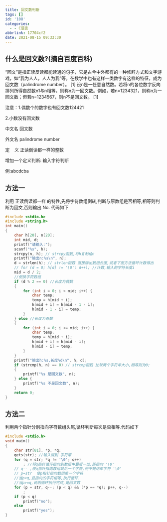 ```yaml
---
title: 回文数判断
tags: []
id: '108'
categories:
  - - C语言
abbrlink: 17704cf2
date: 2021-08-15 09:33:30
---
```


## 什么是回文数?(摘自百度百科)

“回文”是指正读反读都能读通的句子，它是古今中外都有的一种修辞方式和文字游戏，如“我为人人，人人为我”等。在数学中也有这样一类数字有这样的特征，成为回文数（palindrome number）。 \[1\]  设n是一任意自然数。若将n的各位数字反向排列所得自然数n1与n相等，则称n为一回文数。例如，若n=1234321，则称n为一回文数；但若n=1234567，则n不是回文数。 \[1\]  

注意：1.偶数个的数字也有回文数124421

2.小数没有回文数

中文名 回文数

外文名 palindrome number

定    义 正读倒读都一样的整数

增加一个定义判断: 输入字符判断

例:abcdcba

## 方法一

利用 正读倒读都一样 的特性,先将字符数组倒转,判断与原数组是否相等,相等则判断为回文,否则输出 No. 代码如下

```C
#include <stdio.h>
#include <string.h>
int main()
{
    char h[20], n[20];
    int mid, d;
    printf("请输入:");
    scanf("%s", h);
    strcpy(n, h); // strcpy函数,将h复制给n
    printf("输出n:%s\n", n);
    d = strlen(h); // strlen函数 直接输出数组长度,或者下面方法循环计数得出
    // for (d = 0; h[d] != '\0'; d++); //计数,输入的字符长度i
    mid = d / 2;
    //倒换字符数组
    if (d % 2 == 0) //长度为偶数
    {
        for (int i = 0; i < mid; i++) {
            char temp;
            temp = h[mid + i];
            h[mid + i] = h[mid - 1 - i];
            h[mid - 1 - i] = temp;
        }
    } else //长度为奇数
    {
        for (int i = 0; i <= mid; i++) {
            char temp;
            temp = h[mid + i];
            h[mid + i] = h[mid - i];
            h[mid - i] = temp;
        }
    }
    printf("输出h:%s,长度%d\n", h, d);
    if (strcmp(h, n) == 0) // strcmp函数 比较两个字符串大小,相等则为0;
    {
        printf("%s 是回文数", n);
    } else {
        printf("%s 不是回文数", n);
    }
    return 0;
}
```

## 方法二

利用两个指针分别指向字符数组头尾,循环判断每次是否相等.代码如下

```C
#include <stdio.h>
void main()
{
    char str[81], *p, *q;
    gets(str); //输入得到 字符窜
    for (q = str; *q != '\0'; q++)
        ; //将q指针循环指向到数组中最后一位,即指向 '\0'
    // q-- ,使q指针指向数组最后一个字符,而不是结束字符 '\0'
    // p=str  使p指针指向数组第一个字符
    //当p<q,且指向的字符相等,执行循环.
    //当p>=q,说明循环执行完成,是回文数
    for (p = str, q--; (p < q) && (*p == *q); p++, q--)
        ;
    if (p < q)
        printf("no");
    else
        printf("yes");
}
```